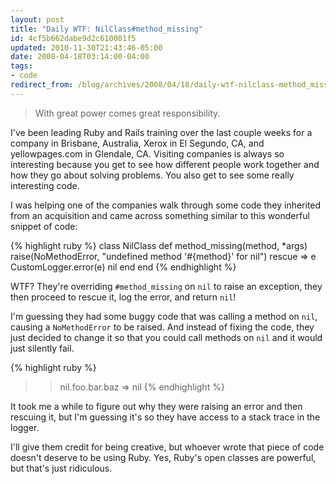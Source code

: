 ```yaml
---
layout: post
title: "Daily WTF: NilClass#method_missing"
id: 4cf5b662dabe9d2c610001f5
updated: 2010-11-30T21:43:46-05:00
date: 2008-04-18T03:14:00-04:00
tags:
- code
redirect_from: /blog/archives/2008/04/18/daily-wtf-nilclass-method_missing/
---
```


> With great power comes great responsibility.

I've been leading Ruby and Rails training over the last couple weeks for a company in Brisbane, Australia, Xerox in El Segundo, CA, and yellowpages.com in Glendale, CA. Visiting companies is always so interesting because you get to see how different people work together and how they go about solving problems. You also get to see some really interesting code.

I was helping one of the companies walk through some code they inherited from an acquisition and came across something similar to this wonderful snippet of code:

{% highlight ruby %}
  class NilClass
    def method_missing(method, *args)
      raise(NoMethodError, "undefined method '#{method}' for nil")
    rescue => e
      CustomLogger.error(e)
      nil
    end
  end
{% endhighlight %}

WTF? They're overriding `#method_missing` on `nil` to raise an exception, they then proceed to rescue it, log the error, and return `nil`!

I'm guessing they had some buggy code that was calling a method on `nil`, causing a `NoMethodError` to be raised. And instead of fixing the code, they just decided to change it so that you could call methods on `nil` and it would just silently fail.

{% highlight ruby %}
>> nil.foo.bar.baz
=> nil
{% endhighlight %}

It took me a while to figure out why they were raising an error and then rescuing it, but I'm guessing it's so they have access to a stack trace in the logger.

I'll give them credit for being creative, but whoever wrote that piece of code doesn't deserve to be using Ruby. Yes, Ruby's open classes are powerful, but that's just ridiculous.

